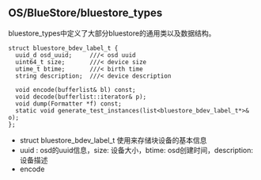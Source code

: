 ## OS/BlueStore/bluestore\_types

bluestore\_types中定义了大部分bluestore的通用类以及数据结构。

```
struct bluestore_bdev_label_t {
  uuid_d osd_uuid;     ///< osd uuid
  uint64_t size;       ///< device size
  utime_t btime;       ///< birth time
  string description;  ///< device description

  void encode(bufferlist& bl) const;
  void decode(bufferlist::iterator& p);
  void dump(Formatter *f) const;
  static void generate_test_instances(list<bluestore_bdev_label_t*>& o);
};
```

* struct bluestore\_bdev\_label\_t 使用来存储块设备的基本信息
* uuid : osd的uuid信息，size: 设备大小，btime: osd创建时间，description: 设备描述
* encode



